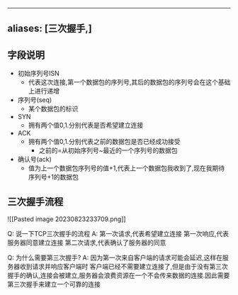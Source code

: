 
---
aliases: [三次握手,]
---
## 字段说明
- 初始序列号ISN
	- 代表这次连接,第一个数据包的序列号,其后的数据包的序列号会在这个基础上进行递增
- 序列号(seq)
	- 某个数据包的标识
- SYN
	- 拥有两个值0,1.分别代表是否希望建立连接
- ACK
	- 拥有两个值0,1.分别代表之前的数据包是否已经成功接受
		- 之前的=从初始序列号~最近的一个序列号的数据包
- 确认号(ack)
	- 值为上一个数据包序列号的值+1,代表上一个数据包我收到了,现在我期待序列号+1的数据包

## 三次握手流程
![[Pasted image 20230823233709.png]]


Q: 说一下TCP三次握手的流程
A: 第一次请求,代表希望建立连接
第一次响应,代表服务器同意建立连接
第二次请求,代表确认了服务器的同意
<!--ID: 1693407655008-->


Q: 为什么需要第三次握手?
A: 因为第一次来自客户端的请求可能会延迟,这样在服务器收到请求并响应客户端时
客户端已经不需要建立连接了,但是由于没有第三次握手的确认,连接会被建立,服务器会浪费资源在一个不会传来数据的连接.因此需要第三次握手来建立一个可靠的连接
<!--ID: 1693407655039-->
